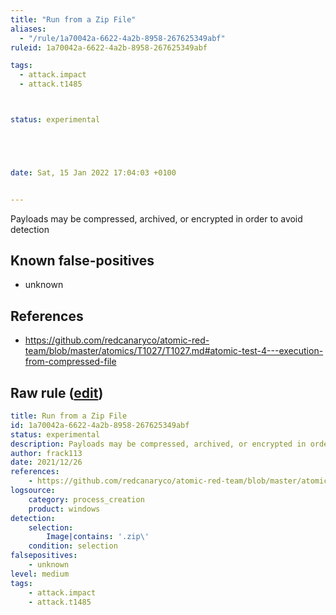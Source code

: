```yaml
---
title: "Run from a Zip File"
aliases:
  - "/rule/1a70042a-6622-4a2b-8958-267625349abf"
ruleid: 1a70042a-6622-4a2b-8958-267625349abf

tags:
  - attack.impact
  - attack.t1485



status: experimental





date: Sat, 15 Jan 2022 17:04:03 +0100


---
```


Payloads may be compressed, archived, or encrypted in order to avoid detection

<!--more-->


## Known false-positives

* unknown



## References

* https://github.com/redcanaryco/atomic-red-team/blob/master/atomics/T1027/T1027.md#atomic-test-4---execution-from-compressed-file


## Raw rule ([edit](https://github.com/SigmaHQ/sigma/edit/master/rules/windows/process_creation/proc_creation_win_run_from_zip.yml))
```yaml
title: Run from a Zip File
id: 1a70042a-6622-4a2b-8958-267625349abf
status: experimental
description: Payloads may be compressed, archived, or encrypted in order to avoid detection
author: frack113
date: 2021/12/26
references:
    - https://github.com/redcanaryco/atomic-red-team/blob/master/atomics/T1027/T1027.md#atomic-test-4---execution-from-compressed-file
logsource:
    category: process_creation
    product: windows
detection:
    selection:
        Image|contains: '.zip\'
    condition: selection
falsepositives:
    - unknown
level: medium
tags:
    - attack.impact
    - attack.t1485
```
